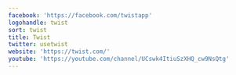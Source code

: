 ```yaml
---
facebook: 'https://facebook.com/twistapp'
logohandle: twist
sort: twist
title: Twist
twitter: usetwist
website: 'https://twist.com/'
youtube: 'https://youtube.com/channel/UCswk4ItiuSzXHQ_cw9NsQtg'
---
```

